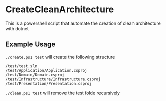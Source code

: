 # CreateCleanArchitecture
This is a powershell script that automate the creation of clean architecture with dotnet

## Example Usage
`./create.ps1 test` will create the following structure

```
/test/test.sln
/test/Application/Application.csproj
/test/Domain/Domain.csproj
/test/Infrastructure/Infrastructure.csproj
/test/Presentation/Presentation.csproj
```

`./clean.ps1 test` will remove the test folde recursively


